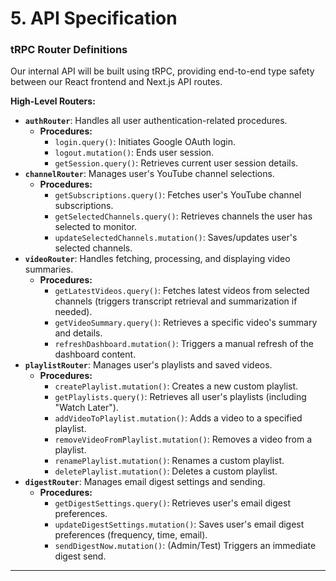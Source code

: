 # **5. API Specification**

### **tRPC Router Definitions**

Our internal API will be built using tRPC, providing end-to-end type safety between our React frontend and Next.js API routes.

**High-Level Routers:**

*   **`authRouter`**: Handles all user authentication-related procedures.
    *   **Procedures:**
        *   `login.query()`: Initiates Google OAuth login.
        *   `logout.mutation()`: Ends user session.
        *   `getSession.query()`: Retrieves current user session details.
*   **`channelRouter`**: Manages user's YouTube channel selections.
    *   **Procedures:**
        *   `getSubscriptions.query()`: Fetches user's YouTube channel subscriptions.
        *   `getSelectedChannels.query()`: Retrieves channels the user has selected to monitor.
        *   `updateSelectedChannels.mutation()`: Saves/updates user's selected channels.
*   **`videoRouter`**: Handles fetching, processing, and displaying video summaries.
    *   **Procedures:**
        *   `getLatestVideos.query()`: Fetches latest videos from selected channels (triggers transcript retrieval and summarization if needed).
        *   `getVideoSummary.query()`: Retrieves a specific video's summary and details.
        *   `refreshDashboard.mutation()`: Triggers a manual refresh of the dashboard content.
*   **`playlistRouter`**: Manages user's playlists and saved videos.
    *   **Procedures:**
        *   `createPlaylist.mutation()`: Creates a new custom playlist.
        *   `getPlaylists.query()`: Retrieves all user's playlists (including "Watch Later").
        *   `addVideoToPlaylist.mutation()`: Adds a video to a specified playlist.
        *   `removeVideoFromPlaylist.mutation()`: Removes a video from a playlist.
        *   `renamePlaylist.mutation()`: Renames a custom playlist.
        *   `deletePlaylist.mutation()`: Deletes a custom playlist.
*   **`digestRouter`**: Manages email digest settings and sending.
    *   **Procedures:**
        *   `getDigestSettings.query()`: Retrieves user's email digest preferences.
        *   `updateDigestSettings.mutation()`: Saves user's email digest preferences (frequency, time, email).
        *   `sendDigestNow.mutation()`: (Admin/Test) Triggers an immediate digest send.

---
